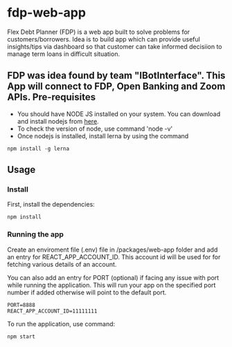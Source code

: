 fdp-web-app
==============

Flex Debt Planner (FDP) is a web app built to solve problems for customers/borrowers. Idea is to build app which can provide useful insights/tips via dashboard so that customer can take informed decisiion to manage term loans in difficult situation. 

FDP was idea found by team "IBotInterface". This App will connect to FDP, Open Banking and Zoom APIs.
Pre-requisites
--------------

* You should have NODE JS installed on your system. You can download and install nodejs from [here](https://nodejs.org/en/download/).
* To check the version of node, use command 'node -v'
* Once nodejs is installed, install lerna by using the command

``` nowrap
npm install -g lerna
```

Usage
-----

### Install

First, install the dependencies:

``` nowrap
npm install
```

### Running the app

Create an enviroment file (.env) file in /packages/web-app folder and add an entry for REACT_APP_ACCOUNT_ID. This account id will be used for for fetching various details of an account.

You can also add an entry for PORT (optional) if facing any issue with port while running the application. This will run your app on the specified port number if added otherwise will point to the default port. 

``` nowrap
PORT=8888
REACT_APP_ACCOUNT_ID=11111111
```
To run the application, use command:

``` nowrap
npm start
```
